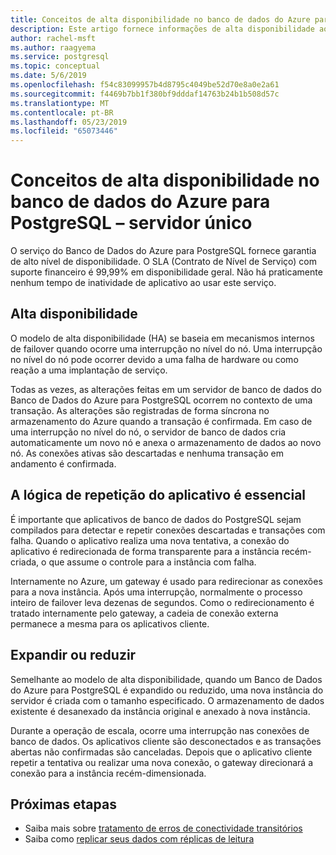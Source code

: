 ```yaml
---
title: Conceitos de alta disponibilidade no banco de dados do Azure para PostgreSQL – servidor único
description: Este artigo fornece informações de alta disponibilidade ao usar o banco de dados do Azure para PostgreSQL - servidor único.
author: rachel-msft
ms.author: raagyema
ms.service: postgresql
ms.topic: conceptual
ms.date: 5/6/2019
ms.openlocfilehash: f54c83099957b4d8795c4049be52d70e8a0e2a61
ms.sourcegitcommit: f4469b7bb1f380bf9dddaf14763b24b1b508d57c
ms.translationtype: MT
ms.contentlocale: pt-BR
ms.lasthandoff: 05/23/2019
ms.locfileid: "65073446"
---
```

# <a name="high-availability-concepts-in-azure-database-for-postgresql---single-server"></a>Conceitos de alta disponibilidade no banco de dados do Azure para PostgreSQL – servidor único
O serviço do Banco de Dados do Azure para PostgreSQL fornece garantia de alto nível de disponibilidade. O SLA (Contrato de Nível de Serviço) com suporte financeiro é 99,99% em disponibilidade geral. Não há praticamente nenhum tempo de inatividade de aplicativo ao usar este serviço.

## <a name="high-availability"></a>Alta disponibilidade
O modelo de alta disponibilidade (HA) se baseia em mecanismos internos de failover quando ocorre uma interrupção no nível do nó. Uma interrupção no nível do nó pode ocorrer devido a uma falha de hardware ou como reação a uma implantação de serviço.

Todas as vezes, as alterações feitas em um servidor de banco de dados do Banco de Dados do Azure para PostgreSQL ocorrem no contexto de uma transação. As alterações são registradas de forma síncrona no armazenamento do Azure quando a transação é confirmada. Em caso de uma interrupção no nível do nó, o servidor de banco de dados cria automaticamente um novo nó e anexa o armazenamento de dados ao novo nó. As conexões ativas são descartadas e nenhuma transação em andamento é confirmada.

## <a name="application-retry-logic-is-essential"></a>A lógica de repetição do aplicativo é essencial
É importante que aplicativos de banco de dados do PostgreSQL sejam compilados para detectar e repetir conexões descartadas e transações com falha. Quando o aplicativo realiza uma nova tentativa, a conexão do aplicativo é redirecionada de forma transparente para a instância recém-criada, o que assume o controle para a instância com falha.

Internamente no Azure, um gateway é usado para redirecionar as conexões para a nova instância. Após uma interrupção, normalmente o processo inteiro de failover leva dezenas de segundos. Como o redirecionamento é tratado internamente pelo gateway, a cadeia de conexão externa permanece a mesma para os aplicativos cliente.

## <a name="scaling-up-or-down"></a>Expandir ou reduzir
Semelhante ao modelo de alta disponibilidade, quando um Banco de Dados do Azure para PostgreSQL é expandido ou reduzido, uma nova instância do servidor é criada com o tamanho especificado. O armazenamento de dados existente é desanexado da instância original e anexado à nova instância.

Durante a operação de escala, ocorre uma interrupção nas conexões de banco de dados. Os aplicativos cliente são desconectados e as transações abertas não confirmadas são canceladas. Depois que o aplicativo cliente repetir a tentativa ou realizar uma nova conexão, o gateway direcionará a conexão para a instância recém-dimensionada. 

## <a name="next-steps"></a>Próximas etapas
- Saiba mais sobre [tratamento de erros de conectividade transitórios](concepts-connectivity.md)
- Saiba como [replicar seus dados com réplicas de leitura](howto-read-replicas-portal.md)
